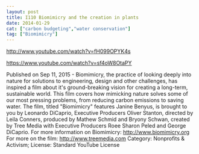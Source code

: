 ```yaml
---
layout: post
title: I110 Biomimicry and the creation in plants
date: 2014-01-29
cat: ["carbon budgeting","water conservation"]
tag: ["Biomimicry"]
---
```


http://www.youtube.com/watch?v=fH099OPYK4s 

https://www.youtube.com/watch?v=sf4oW8OtaPY 

 Published on Sep 11, 2015 - Biomimicry, the practice of looking deeply into nature for solutions to engineering, design and other challenges, has inspired a film about it's ground-breaking vision for creating a long-term, sustainable world. This film covers how mimicking nature solves some of our most pressing problems, from reducing carbon emissions to saving water. The film, titled "Biomimicry" features Janine Benyus, is brought to you by Leonardo DiCaprio, Executive Producers Oliver Stanton, directed by Leila Conners, produced by Mathew Schmid and Bryony Schwan, created by Tree Media with Executive Producers Roee Sharon Peled and George DiCaprio. For more information on Biomimicry: http://www.biomimicry.org For more on the film: http://www.treemedia.com
 Category: Nonprofits & Activism; License: Standard YouTube License